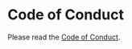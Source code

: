 # Code of Conduct

Please read the [Code of Conduct](https://github.com/stellar/.github/blob/master/CODE_OF_CONDUCT.md).
